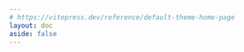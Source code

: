 ```yaml
---
# https://vitepress.dev/reference/default-theme-home-page
layout: doc
aside: false
---
```


<script setup>

import {
  VPTeamPage,
  VPTeamPageTitle,
  VPTeamMembers
} from 'vitepress/theme'

import { useData } from 'vitepress'

const { theme, page, frontmatter } = useData()

</script>

<VPTeamPage>
  <VPTeamPageTitle>
    <template #title>
      Blogs
    </template>
    <template #lead>
      学习笔记
    </template>
  </VPTeamPageTitle>
</VPTeamPage>


<BlogList :tags="theme.tags" :items ="theme.blogs" />

<style>

.content{
    max-width: unset !important;
}

</style>
